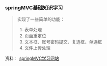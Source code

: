### springMVC基础知识学习 
> 实现了一些简单的功能：
> 1. 表单处理
> 2. 页面重定位
> 3. 文本框、账号密码提交、复选框、单选框
> 4. 文件上传处理 

资料： 
[springMVC学习网站](https://www.yiibai.com/spring_mvc/)